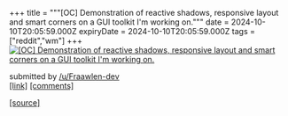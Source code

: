 +++
title = """[OC] Demonstration of reactive shadows, responsive layout and smart corners on a GUI toolkit I'm working on."""
date = 2024-10-10T20:05:59.000Z
expiryDate = 2024-10-10T20:05:59.000Z
tags = ["reddit","wm"]
+++
[![[OC] Demonstration of reactive shadows, responsive layout and smart corners on a GUI toolkit I'm working on.](https://external-preview.redd.it/bHNmeHd1NHJnenRkMROHJKV1VtC6o1VSiK4aUUGM3YiZq86Y5kXuv5iTx-C1.png?width=640&crop=smart&auto=webp&s=8ed9cdea010277a16cf685d1af8409a1c6d9796a "[OC] Demonstration of reactive shadows, responsive layout and smart corners on a GUI toolkit I'm working on.")](https://www.reddit.com/r/unixporn/comments/1g0rud3/oc_demonstration_of_reactive_shadows_responsive/)

submitted by [/u/Fraawlen-dev](https://www.reddit.com/user/Fraawlen-dev)  
[\[link\]](https://v.redd.it/3hij5x3rgztd1) [\[comments\]](https://www.reddit.com/r/unixporn/comments/1g0rud3/oc_demonstration_of_reactive_shadows_responsive/)

[[source]](https://www.reddit.com/r/unixporn/comments/1g0rud3/oc_demonstration_of_reactive_shadows_responsive/)
